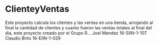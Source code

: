 # ClienteyVentas
Este proyecto calcula los clientes y las ventas en una tienda, arrojando al final la cantidad de clientes y cuanto fueron las ventas totales al final del dia, este proyecto creado por el Grupo R... Joel Mendez 16-SIIN-1-107 Claudio Brito 16-EIIN-1-029 
